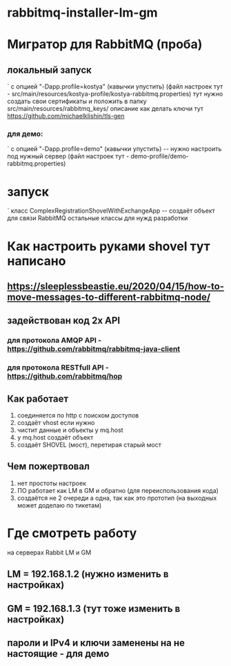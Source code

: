 # rabbitmq-installer-lm-gm

# Мигратор для RabbitMQ (проба)

## локальный запуск
`
    с опцией "-Dapp.profile=kostya" (кавычки упустить) 
    (файл настроек тут - src/main/resources/kostya-profile/kostya-rabbitmq.properties)
    тут нужно создать свои сертификаты и положить в папку src/main/resources/rabbitmq_keys/
    описание как делать ключи тут https://github.com/michaelklishin/tls-gen

### для демо:
`
    с опцией "-Dapp.profile=demo" (кавычки упустить) -- нужно настроить под нужный сервер 
    (файл настроек тут - demo-profile/demo-rabbitmq.properties)

# запуск
`
    класс ComplexRegistrationShovelWithExchangeApp -- создаёт объект для связи RabbitMQ
    остальные классы для нужд разработки
    
    
# Как настроить руками shovel тут написано 
## https://sleeplessbeastie.eu/2020/04/15/how-to-move-messages-to-different-rabbitmq-node/ 

## задействован код 2х API 
### для протокола AMQP API - https://github.com/rabbitmq/rabbitmq-java-client
### для протокола RESTfull API - https://github.com/rabbitmq/hop


## Как работает
1. соединяется по http с поиском доступов
2. создаёт vhost если нужно
3. чистит данные и объекты у mq.host 
4. у mq.host создаёт объект
5. создаёт SHOVEL (мост), перетирая старый мост

## Чем пожертвовал
1. нет простоты настроек
2. ПО работает как LM в GM и обратно (для переиспользования кода)
3. создаётся не 2 очереди а одна, так как это прототип (на выходных может доделаю по тикетам)

# Где смотреть работу 
на серверах Rabbit LM и GM
## LM = 192.168.1.2  (нужно изменить в настройках)
## GM =  192.168.1.3 (тут тоже изменить в настройках)


## пароли и IPv4 и ключи заменены на не настоящие - для демо
